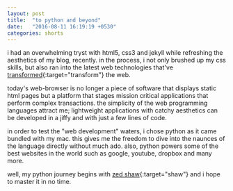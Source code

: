 ```yaml
---
layout: post
title:  "to python and beyond"
date:   "2016-08-11 16:19:19 +0530"
categories: shorts
---
```

i had an overwhelming tryst with html5, css3 and jekyll while refreshing the aesthetics of my blog, recently. in the process, i not only brushed up my css skills, but also ran into the latest web technologies that've [transformed](http://www.magicwebsolutions.co.uk/blog/the-benefits-of-web-based-applications.htm){:target="transform"} the web.

today's web-browser is no longer a piece of software that displays static html pages but a platform that stages mission critical applications that perform complex transactions. the simplicity of the web programming languages attract me; lightweight applications with catchy aesthetics can be developed in a jiffy and with just a few lines of code.

in order to test the "web development" waters, i chose python as it came bundled with my mac. this gives me the freedom to dive into the naunces of the language directly without much ado. also, python powers some of the best websites in the world such as google, youtube, dropbox and many more. 

well, my python journey begins with [zed shaw](http://learnpythonthehardway.org/book/index.html){:target="shaw"} and i hope to master it in no time.
